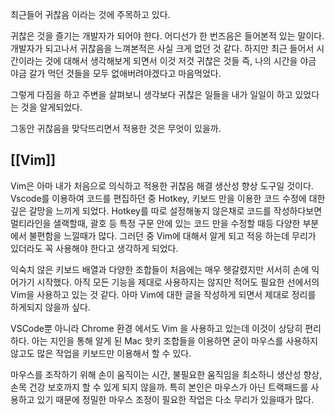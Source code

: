 최근들어 귀찮음 이라는 것에 주목하고 있다.

귀찮은 것을 즐기는 개발자가 되어야 한다. 어디선가 한 번즈음은 들어본적 있는 말이다. 개발자가 되고나서 귀찮음을 느껴본적은 사실 크게 없던 것 같다. 하지만 최근 들어서 시간이라는 것에 대해서 생각해보게 되면서 이것 저것 귀찮은 것들 즉, 나의 시간을 야금 야금 갈가 먹던 것들을 모두 없애버려야겠다고 마음먹었다. 

그렇게 다짐을 하고 주변을 살펴보니 생각보다 귀찮은 일들을 내가 일일이 하고 있었다는 것을 알게되었다.

그동안 귀찮음을 맞닥뜨리면서 적용한 것은 무엇이 있을까.

## [[Vim]]
Vim은 아마 내가 처음으로 의식하고 적용한 귀찮음 해결 생산성 향상 도구일 것이다.
Vscode를 이용하여 코드를 편집하던 중 Hotkey, 키보드 만을 이용한 코드 수정에 대한 깊은 갈망을 느끼게 되었다. Hotkey를 따로 설정해놓지 않은채로 코드를 작성하다보면 멀티라인을 샐랙할때, 괄호 등 특정 구문 안에 있는 코드 만을 수정할 때등 다양한 부분에서 불편함을 느낄때가 많다. 그러던 중 Vim에 대해서 알게 되고 적응 하는데 무리가 있더라도 꼭 사용해야 한다고 생각하게 되었다.

익숙치 않은 키보드 배열과 다양한 조합들이 처음에는 매우 헷갈렸지만 서서히 손에 익어가기 시작했다. 아직 모든 기능을 제대로 사용하지는 않지만 적어도 필요한 선에서의 Vim을 사용하고 있는 것 같다. 아마 Vim에 대한 글을 작성하게 되면서 제대로 정리를 하게되지 않을까 싶다.

VSCode뿐 아니라 Chrome 환경 에서도 Vim 을 사용하고 있는데 이것이 상당히 편리하다. 아는 지인을 통해 알게 된 Mac 핫키 조합들을 이용하면 굳이 마우스를 사용하지 않고도 많은 작업을 키보드만 이용해서 할 수 있다.

마우스를 조작하기 위해 손이 움직이는 시간, 불필요한 움직임을 최소하니 생산성 향상, 손목 건강 보호까지 할 수 있게 되지 않을까. 특히 본인은 마우스가 아닌 트랙패드를 사용하고 있기 때문에 정밀한 마우스 조정이 필요한 작업은 다소 무리가 있을때가 많다. 